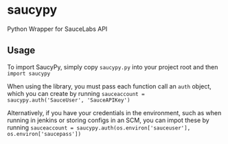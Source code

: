# saucypy
Python Wrapper for SauceLabs API

## Usage
To import SaucyPy, simply copy `saucypy.py` into your project root and then `import saucypy`

When using the library, you must pass each function call an `auth` object, which you can create by running `sauceaccount = saucypy.auth('SauceUser', 'SauceAPIKey')`

Alternatively, if you have your credentials in the environment, such as when running in jenkins or storing configs in an SCM, you can impot these by running `sauceaccount = saucypy.auth(os.environ['sauceuser'], os.environ['saucepass'])`